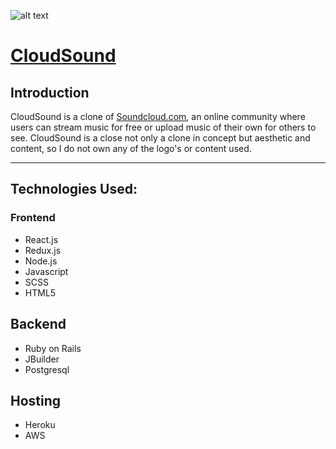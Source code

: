 ![alt text][logo]
# [CloudSound][demolink]

## Introduction
CloudSound is a clone of [Soundcloud.com][soundcloud], an online community where users can stream music for free or upload music of their own for others to see. CloudSound is a close not only a clone in concept but aesthetic and content, so I do not own any of the logo's or content used.
***

## Technologies Used:
### Frontend
* React.js
* Redux.js
* Node.js
* Javascript
* SCSS
* HTML5

## Backend
* Ruby on Rails
* JBuilder
* Postgresql

## Hosting 
* Heroku
* AWS 




[soundcloud]: soundcloud.com
[demolink]: https://cloud-sound.herokuapp.com/#/
[logo]: https://cloud-sound-assets.s3-us-west-1.amazonaws.com/seeds/logo-no-text.png "Soundcloud Logo"